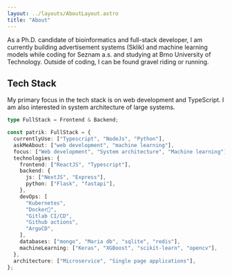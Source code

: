 ```yaml
---
layout: ../layouts/AboutLayout.astro
title: "About"
---
```


As a Ph.D. candidate of bioinformatics and full-stack developer,
I am currently building advertisement systems (Sklik) and machine learning models while
coding for Seznam a.s. and studying at Brno University of Technology.
Outside of coding, I can be found gravel riding or running.

## Tech Stack

My primary focus in the tech stack is on web development and TypeScript. I am also interested
in system architecture of large systems.

```typescript
type FullStack = Frontend & Backend;

const patrik: FullStack = {
  currentlyUse: ["Typescript", "NodeJs", "Python"],
  askMeAbout: ["web development", "machine learning"],
  focus: ["Web development", "System architecture", "Machine learning"],
  technologies: {
    frontend: ["ReactJS", "Typescript"],
    backend: {
      js: ["NextJS", "Express"],
      python: ["Flask", "fastapi"],
    },
    devOps: [
      "Kubernetes",
      "Docker🐳",
      "Gitlab CI/CD",
      "Github actions",
      "ArgoCD",
    ],
    databases: ["mongo", "Maria db", "sqlite", "redis"],
    machineLearning: ["Keras", "XGBoost", "scikit-learn", "opencv"],
  },
  architecture: ["Microservice", "Single page applications"],
};
```
